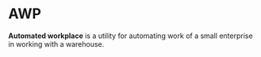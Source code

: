 # AWP
**Automated workplace** is a utility for automating work of a small enterprise in working with a warehouse.